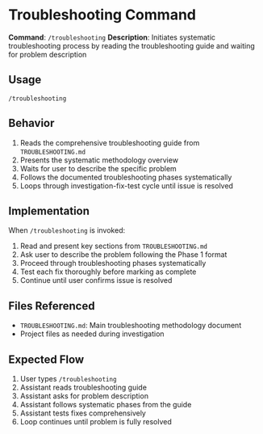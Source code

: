 # Troubleshooting Command

**Command**: `/troubleshooting`
**Description**: Initiates systematic troubleshooting process by reading the troubleshooting guide and waiting for problem description

## Usage
```
/troubleshooting
```

## Behavior
1. Reads the comprehensive troubleshooting guide from `TROUBLESHOOTING.md`
2. Presents the systematic methodology overview
3. Waits for user to describe the specific problem
4. Follows the documented troubleshooting phases systematically
5. Loops through investigation-fix-test cycle until issue is resolved

## Implementation
When `/troubleshooting` is invoked:
1. Read and present key sections from `TROUBLESHOOTING.md`
2. Ask user to describe the problem following the Phase 1 format
3. Proceed through troubleshooting phases systematically
4. Test each fix thoroughly before marking as complete
5. Continue until user confirms issue is resolved

## Files Referenced
- `TROUBLESHOOTING.md`: Main troubleshooting methodology document
- Project files as needed during investigation

## Expected Flow
1. User types `/troubleshooting`
2. Assistant reads troubleshooting guide
3. Assistant asks for problem description
4. Assistant follows systematic phases from the guide
5. Assistant tests fixes comprehensively
6. Loop continues until problem is fully resolved